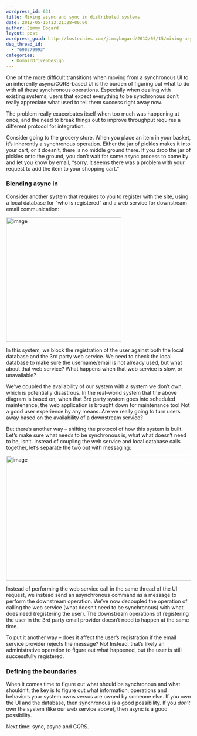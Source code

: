 ```yaml
---
wordpress_id: 631
title: Mixing async and sync in distributed systems
date: 2012-05-15T13:21:28+00:00
author: Jimmy Bogard
layout: post
wordpress_guid: http://lostechies.com/jimmybogard/2012/05/15/mixing-async-and-sync-in-distributed-systems/
dsq_thread_id:
  - "690379993"
categories:
  - DomainDrivenDesign
---
```

One of the more difficult transitions when moving from a synchronous UI to an inherently async/CQRS-based UI is the burden of figuring out what to do with all these synchronous operations. Especially when dealing with existing systems, users that expect everything to be synchronous don’t really appreciate what used to tell them success right away now.

The problem really exacerbates itself when too much was happening at once, and the need to break things out to improve throughput requires a different protocol for integration.

Consider going to the grocery store. When you place an item in your basket, it’s inherently a synchronous operation. Either the jar of pickles makes it into your cart, or it doesn’t, there is no middle ground there. If you drop the jar of pickles onto the ground, you don’t wait for some async process to come by and let you know by email, “sorry, it seems there was a problem with your request to add the item to your shopping cart.”

### Blending async in

Consider another system that requires to you to register with the site, using a local database for “who is registered” and a web service for downstream email communication:

[<img style="background-image: none; border-bottom: 0px; border-left: 0px; padding-left: 0px; padding-right: 0px; display: inline; border-top: 0px; border-right: 0px; padding-top: 0px" title="image" border="0" alt="image" src="http://lostechies.com/content/jimmybogard/uploads/2012/05/image_thumb.png" width="314" height="340" />](http://lostechies.com/content/jimmybogard/uploads/2012/05/image.png)

In this system, we block the registration of the user against both the local database and the 3rd party web service. We need to check the local database to make sure the username/email is not already used, but what about that web service? What happens when that web service is slow, or unavailable?

We’ve coupled the availability of our system with a system we don’t own, which is potentially disastrous. In the real-world system that the above diagram is based on, when that 3rd party system goes into scheduled maintenance, the web application is brought down for maintenance too! Not a good user experience by any means. Are we really going to turn users away based on the availability of a downstream service?

But there’s another way – shifting the protocol of how this system is built. Let’s make sure what needs to be synchronous is, what what doesn’t need to be, isn’t. Instead of coupling the web service and local database calls together, let’s separate the two out with messaging:

[<img style="background-image: none; border-bottom: 0px; border-left: 0px; padding-left: 0px; padding-right: 0px; display: inline; border-top: 0px; border-right: 0px; padding-top: 0px" title="image" border="0" alt="image" src="http://lostechies.com/content/jimmybogard/uploads/2012/05/image_thumb1.png" width="638" height="340" />](http://lostechies.com/content/jimmybogard/uploads/2012/05/image1.png)

Instead of performing the web service call in the same thread of the UI request, we instead send an asynchronous command as a message to perform the downstream operation. We’ve now decoupled the operation of calling the web service (what doesn’t need to be synchronous) with what does need (registering the user). The downstream operations of registering the user in the 3rd party email provider doesn’t need to happen at the same time.

To put it another way – does it affect the user’s registration if the email service provider rejects the message? No! Instead, that’s likely an administrative operation to figure out what happened, but the user is still successfully registered.

### Defining the boundaries

When it comes time to figure out what should be synchronous and what shouldn’t, the key is to figure out what information, operations and behaviors your system owns versus are owned by someone else. If you own the UI and the database, then synchronous is a good possibility. If you _don’t_ own the system (like our web service above), then async is a good possibility.

Next time: sync, async and CQRS.